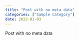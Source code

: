 ```yaml
---
title: "Post with no meta data"
categories: ["Sample Category"]
date: 2022-01-03
---
```


Post with no meta data
